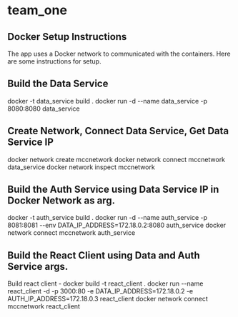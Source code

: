 # team_one
## Docker Setup Instructions

The app uses a Docker network to communicated with the containers. 
Here are some instructions for setup.

## Build the Data Service
docker -t data_service build .
docker run -d --name data_service -p 8080:8080 data_service

## Create Network, Connect Data Service, Get Data Service IP
docker network create mccnetwork
docker network connect mccnetwork data_service
docker network inspect mccnetwork

## Build the Auth Service using Data Service IP in Docker Network as arg.
docker -t auth_service build .
docker run -d --name auth_service -p 8081:8081 --env DATA_IP_ADDRESS=172.18.0.2:8080 auth_service 
docker network connect mccnetwork auth_service

## Build the React Client using Data and Auth Service args.
Build react client - docker build -t react_client . 
docker run --name react_client -d -p 3000:80 -e DATA_IP_ADDRESS=172.18.0.2 -e AUTH_IP_ADDRESS=172.18.0.3 react_client
docker network connect mccnetwork react_client
